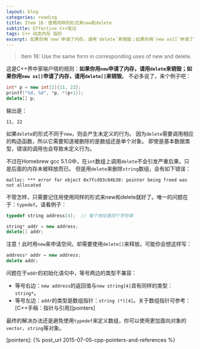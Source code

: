 ```yaml
---
layout: blog
categories: reading
title: Item 16：使用同样的形式来new和delete
subtitle: Effective C++笔记
tags: C++ 动态内存 指针
excerpt: 如果你用`new`申请了内存，请用`delete`来销毁；如果你用`new xx[]`申请了内存，请用`delete[]`来销毁。
---
```


> Item 16: Use the same form in corresponding uses of new and delete.

这是C++界中家喻户晓的规则：**如果你用`new`申请了内存，请用`delete`来销毁；如果你用`new xx[]`申请了内存，请用`delete[]`来销毁**。
不必多说了，来个例子吧：

```cpp
int* p = new int[2]{11, 22};
printf("%d, %d", *p, *(p+1));
delete[] p;
```

输出是：

```
11, 22
```

如果`delete`的形式不同于`new`，则会产生未定义的行为。
因为`delete`需要调用相应的构造函数，所以它需要知道被删除的是数组还是单个对象。
即使是基本数据类型，错误的调用也会导致未定义行为。

不过在Homebrew gcc 5.1.0中，在`int`数组上调用`delete`不会引发严重后果。只是后面的内存未被释放而已。
但是用`delete`来删除`string`数组，会有如下错误：

```
malloc: *** error for object 0x7fcd93c04b38: pointer being freed was not allocated
```

不管怎样，只需要记住用使用同样的形式来new和delete就好了。唯一的问题在于：`typedef`。请看例子：

```cpp
typedef string address[4];  // 每个地址是四个字符串

string* addr = new address;
delete[] addr;
```

注意！此时用`new`来申请空间，却需要使用`delete[]`来释放。可能你会想这样写：

```cpp
address* addr = new address;
delete addr;
```

问题在于`addr`的初始化语句中，等号两边的类型不兼容：

* 等号右边：`new address`的返回值与`new string[4]`具有同样的类型：`string*`。
* 等号左边：`addr`的类型是数组指针：`string (*)[4]`。关于数组指针可参考：[C++手稿：指针与引用][pointers]

最终的解决办法还是避免使用`typedef`来定义数组，你可以使用更加面向对象的`vector`、`string`等对象。

[pointers]: {% post_url 2015-07-05-cpp-pointers-and-references %}
